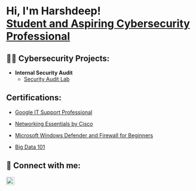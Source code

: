 <h1>Hi, I'm Harshdeep! <br/><a href="https://github.com/H1776">Student and Aspiring Cybersecurity Professional</a>
<h2>👨‍💻 Cybersecurity Projects:</h2>

- <b>Internal Security Audit</b>
  - [Security Audit Lab](https://github.com/H1776/SecurityAuditLab)
 
<h2> Certifications:</h2>

  - [Google IT Support Professional](https://www.coursera.org/account/accomplishments/specialization/certificate/FN2CXJD92Q98) <br />
  
  - [Networking Essentials by Cisco](https://www.credly.com/badges/44c4875c-a2ae-40b8-85c6-ebff17a9836d/public_url) <br />
  
  - [Microsoft Windows Defender and Firewall for Beginners](https://coursera.org/share/28295d2f03c1cbd43dc8a6553151a553) <br />

  - [Big Data 101](https://courses.cognitiveclass.ai/certificates/ceb8624166ff4c51b8f4a47730f8ec01)


<h2> 🤳 Connect with me:</h2>

[<img align="left" alt="SoochHarsh | LinkedIn" width="22px" src="https://cdn.jsdelivr.net/npm/simple-icons@v3/icons/linkedin.svg" />][linkedin]

[linkedin]: https://www.linkedin.com/in/soochharsh





<!---
H1776/H1776 is a ✨ special ✨ repository because its `README.md` (this file) appears on your GitHub profile.
You can click the Preview link to take a look at your changes.
--->
